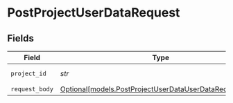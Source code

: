 # PostProjectUserDataRequest


## Fields

| Field                                                                                                          | Type                                                                                                           | Required                                                                                                       | Description                                                                                                    |
| -------------------------------------------------------------------------------------------------------------- | -------------------------------------------------------------------------------------------------------------- | -------------------------------------------------------------------------------------------------------------- | -------------------------------------------------------------------------------------------------------------- |
| `project_id`                                                                                                   | *str*                                                                                                          | :heavy_check_mark:                                                                                             | Project ID or Slug                                                                                             |
| `request_body`                                                                                                 | [Optional[models.PostProjectUserDataUserDataRequestBody]](../models/postprojectuserdatauserdatarequestbody.md) | :heavy_minus_sign:                                                                                             | N/A                                                                                                            |